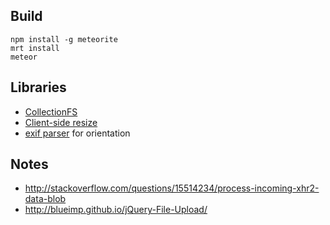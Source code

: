 Build
---
    npm install -g meteorite
    mrt install
    meteor

Libraries
---
- [CollectionFS](http://raix.github.io/Meteor-CollectionFS/)
- [Client-side resize](https://github.com/stomita/ios-imagefile-megapixel)
- [exif parser](https://github.com/jseidelin/exif-js) for orientation

Notes
---
- http://stackoverflow.com/questions/15514234/process-incoming-xhr2-data-blob
- http://blueimp.github.io/jQuery-File-Upload/
